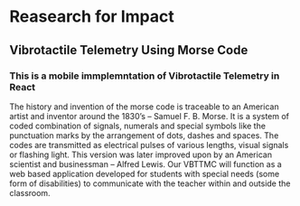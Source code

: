 # Reasearch for Impact 
## Vibrotactile Telemetry Using Morse Code 
### This is a mobile immplemntation of Vibrotactile Telemetry in React

The history and invention of the morse code is traceable to an American artist and inventor around the 1830’s – Samuel F. B. Morse. It is a system of coded combination of signals, numerals and special symbols like the punctuation marks by the arrangement of dots, dashes and spaces. The codes are transmitted as electrical pulses of various lengths, visual signals or flashing light. This version was later improved upon by an American scientist and businessman – Alfred Lewis. 
Our VBTTMC will function as a web based application developed for students with special needs (some form of disabilities) to communicate with the teacher within and outside the classroom.

